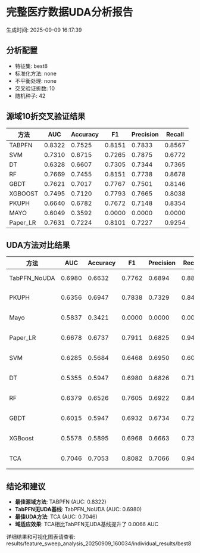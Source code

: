 # 完整医疗数据UDA分析报告

生成时间: 2025-09-09 16:17:39

## 分析配置

- 特征集: best8
- 标准化方法: none
- 不平衡处理: none
- 交叉验证折数: 10
- 随机种子: 42

## 源域10折交叉验证结果

| 方法 | AUC | Accuracy | F1 | Precision | Recall |
|------|-----|----------|----|-----------| -------|
| TABPFN | 0.8322 | 0.7525 | 0.8151 | 0.7833 | 0.8567 |
| SVM | 0.7310 | 0.6715 | 0.7265 | 0.7875 | 0.6772 |
| DT | 0.6328 | 0.6607 | 0.7305 | 0.7344 | 0.7365 |
| RF | 0.7669 | 0.7455 | 0.8151 | 0.7738 | 0.8678 |
| GBDT | 0.7621 | 0.7017 | 0.7767 | 0.7501 | 0.8146 |
| XGBOOST | 0.7495 | 0.7120 | 0.7793 | 0.7665 | 0.8038 |
| PKUPH | 0.6640 | 0.6782 | 0.7672 | 0.7148 | 0.8354 |
| MAYO | 0.6049 | 0.3592 | 0.0000 | 0.0000 | 0.0000 |
| Paper_LR | 0.7631 | 0.7224 | 0.8101 | 0.7227 | 0.9254 |

## UDA方法对比结果

| 方法 | AUC | Accuracy | F1 | Precision | Recall | 类型 |
|------|-----|----------|----|-----------| -------|------|
| TabPFN_NoUDA | 0.6980 | 0.6632 | 0.7762 | 0.6894 | 0.8880 | TabPFN基线 |
| PKUPH | 0.6356 | 0.6947 | 0.7838 | 0.7329 | 0.8474 | 传统基线 |
| Mayo | 0.5837 | 0.3421 | 0.0000 | 0.0000 | 0.0000 | 传统基线 |
| Paper_LR | 0.6678 | 0.6737 | 0.7911 | 0.6825 | 0.9429 | 传统基线 |
| SVM | 0.6285 | 0.5684 | 0.6468 | 0.6950 | 0.6064 | 机器学习基线 |
| DT | 0.5355 | 0.5947 | 0.6980 | 0.6826 | 0.7186 | 机器学习基线 |
| RF | 0.6379 | 0.6526 | 0.7605 | 0.6922 | 0.8462 | 机器学习基线 |
| GBDT | 0.6015 | 0.5947 | 0.6932 | 0.6734 | 0.7269 | 机器学习基线 |
| XGBoost | 0.5578 | 0.5895 | 0.6968 | 0.6663 | 0.7333 | 机器学习基线 |
| TCA | 0.7046 | 0.7053 | 0.8082 | 0.7066 | 0.9440 | UDA方法 |

## 结论和建议

- **最佳源域方法**: TABPFN (AUC: 0.8322)
- **TabPFN无UDA基线**: TabPFN_NoUDA (AUC: 0.6980)
- **最佳UDA方法**: TCA (AUC: 0.7046)
- **域适应效果**: TCA相比TabPFN无UDA基线提升了 0.0066 AUC

详细结果和可视化图表请查看: results/feature_sweep_analysis_20250909_160034/individual_results/best8
